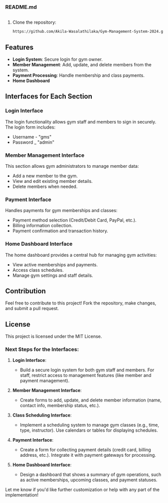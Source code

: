### README.md

```markdown
```

1. Clone the repository:
   ```bash
   https://github.com/Akila-Wasalathilaka/Gym-Management-System-2024.git
   ```

## Features

- **Login System**: Secure login for gym owner.
- **Member Management**: Add, update, and delete members from the system.
- **Payment Processing**: Handle membership and class payments.
- **Home Dashboard**

## Interfaces for Each Section

### Login Interface

The login functionality allows gym staff and members to sign in securely. The login form includes:
- Username - "gms"
- Password _ "admin"


### Member Management Interface

This section allows gym administrators to manage member data:
- Add a new member to the gym.
- View and edit existing member details.
- Delete members when needed.

### Payment Interface

Handles payments for gym memberships and classes:
- Payment method selection (Credit/Debit Card, PayPal, etc.).
- Billing information collection.
- Payment confirmation and transaction history.

### Home Dashboard Interface

The home dashboard provides a central hub for managing gym activities:
- View active memberships and payments.
- Access class schedules.
- Manage gym settings and staff details.

## Contribution

Feel free to contribute to this project! Fork the repository, make changes, and submit a pull request.

## License

This project is licensed under the MIT License.


### Next Steps for the Interfaces:

1. **Login Interface**:
   - Build a secure login system for both gym staff and members. For staff, restrict access to management features (like member and payment management).
   
2. **Member Management Interface**:
   - Create forms to add, update, and delete member information (name, contact info, membership status, etc.).

3. **Class Scheduling Interface**:
   - Implement a scheduling system to manage gym classes (e.g., time, type, instructor). Use calendars or tables for displaying schedules.

4. **Payment Interface**:
   - Create a form for collecting payment details (credit card, billing address, etc.). Integrate it with payment gateways for processing.

5. **Home Dashboard Interface**:
   - Design a dashboard that shows a summary of gym operations, such as active memberships, upcoming classes, and payment statuses.

Let me know if you'd like further customization or help with any part of the implementation!
